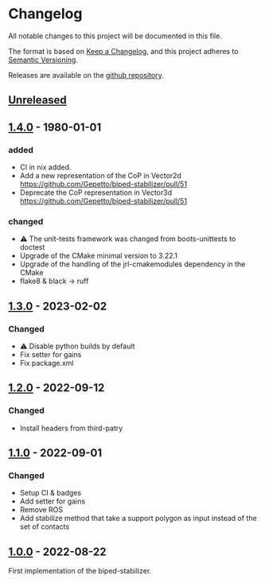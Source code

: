 # Changelog

All notable changes to this project will be documented in this file.

The format is based on [Keep a Changelog](https://keepachangelog.com/en/1.1.0/),
and this project adheres to [Semantic Versioning](https://semver.org/spec/v2.0.0.html).

Releases are available on the [github repository](https://github.com/Gepetto/biped-stabilizer/releases).

## [Unreleased]

## [1.4.0] - 1980-01-01

### added

- CI in nix added.
- Add a new representation of the CoP in Vector2d https://github.com/Gepetto/biped-stabilizer/pull/51
- Deprecate the CoP representation in Vector3d https://github.com/Gepetto/biped-stabilizer/pull/51

### changed

- ⚠️ The unit-tests framework was changed from boots-unittests to doctest
- Upgrade of the CMake minimal version to 3.22.1
- Upgrade of the handling of the jrl-cmakemodules dependency in the CMake
- flake8 & black -> ruff

## [1.3.0] - 2023-02-02

### Changed

- ⚠️ Disable python builds by default
- Fix setter for gains
- Fix package.xml

## [1.2.0] - 2022-09-12

### Changed

- Install headers from third-patry

## [1.1.0] - 2022-09-01

### Changed

- Setup CI & badges
- Add setter for gains
- Remove ROS
- Add stabilize method that take a support polygon as input instead of the set of contacts

## [1.0.0] - 2022-08-22

First implementation of the biped-stabilizer.

[Unreleased]: https://github.com/Gepetto/biped-stabilizer/compare/v1.4.0...HEAD
[1.4.0]: https://github.com/Gepetto/biped-stabilizer/compare/v1.3.0...v1.4.0
[1.3.0]: https://github.com/Gepetto/biped-stabilizer/compare/v1.2.0...v1.3.0
[1.2.0]: https://github.com/Gepetto/biped-stabilizer/compare/v1.1.0...v1.2.0
[1.1.0]: https://github.com/Gepetto/biped-stabilizer/compare/v1.0.0...v1.1.0
[1.0.0]: https://github.com/Gepetto/biped-stabilizer/releases/tag/v1.0.0

